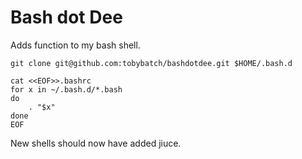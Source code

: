 # Bash dot Dee

Adds function to my bash shell.

    git clone git@github.com:tobybatch/bashdotdee.git $HOME/.bash.d
    
    cat <<EOF>>.bashrc
    for x in ~/.bash.d/*.bash
    do
        . "$x"
    done
    EOF

New shells should now have added jiuce.

